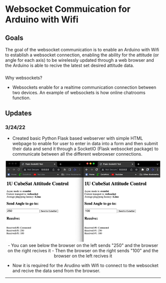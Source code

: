 # Websocket Commuication for Arduino with Wifi

## Goals
The goal of the websocket communication is to enable an Arduino with Wifi to establish a websocket connection, enabling the ability for the attitude (or angle for each axis) to be wirelessly updated through a web browser and the Arduino is able to recive the latest set desired attitude data. 

### 
Why websockets?
- Websockets enable for a realtime communication connection between two devices. An example of websockets is how online chatrooms function. 

## Updates 

### 3/24/22
- Created basic Python Flask based webserver with simple HTML webpage to enable for user to enter in data into a form and then submit their data and send it through a SocketIO (Flask websocket package) to communicate between all the different webrowser connections.



<p align="center">
    <img src="https://github.com/dylanballback/CubeSat_Attitude_Control/blob/main/Images/Software/Flask_socketio_server_test.png" width="500" >
    - You can see below the browser on the left sends "250" and the browser on the right recives it 
    - Then the browser on the right sends "100" and the browser on the left recives it 
</p>

- Now it is required for the Arudino with Wifi to connect to the websocket and recive the data send from the browser.

---